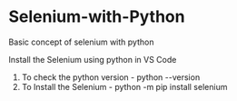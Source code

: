 # Selenium-with-Python
Basic concept of selenium with python

Install the Selenium using python in VS Code
1. To check the python version - python --version
2. To Install the Selenium - python -m pip install selenium
